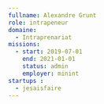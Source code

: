 ```yaml
---
fullname: Alexandre Grunt
role: intrapeneur
domaine:
  - Intraprenariat
missions:
  - start: 2019-07-01
    end: 2021-01-01
    status: admin
    employer: minint
startups :
  - jesaisfaire
---
```


